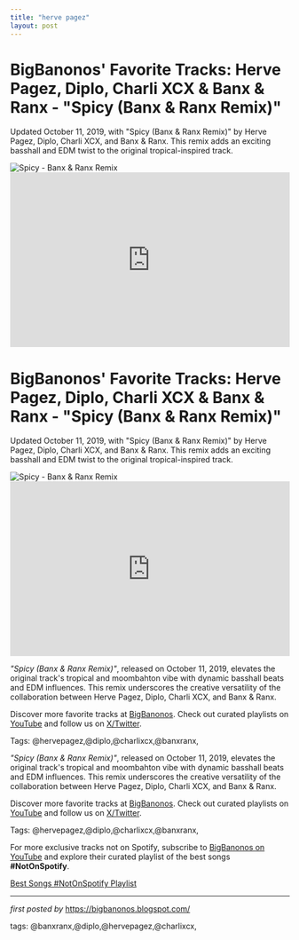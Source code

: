```yaml
---
title: "herve pagez"
layout: post
---
```

<!-- Post Title -->
<h1 >BigBanonos' Favorite Tracks: Herve Pagez, Diplo, Charli XCX & Banx & Ranx - "Spicy (Banx & Ranx Remix)"</h1> <!-- Introductory Text -->
<p >Updated October 11, 2019, with "Spicy (Banx & Ranx Remix)" by Herve Pagez, Diplo, Charli XCX, and Banx & Ranx. This remix adds an exciting basshall and EDM twist to the original tropical-inspired track.</p> <!-- Featured Image -->
<div > <img src="https://artist99.cdn107.com/ae3/ae39be638aea1b00c11cdc8ba9acca08_lg.jpg" alt="Spicy - Banx & Ranx Remix" />
</div> <!-- YouTube Video Embed -->
<div > <iframe width="100%" height="315" src="https://www.youtube.com/embed/weIpqpE1rcU" title="Diplo & Herve Pagez - Spicy (feat. Charli XCX) (Banx & Ranx Remix) [Official Audio]" frameborder="0" allow="accelerometer; autoplay; encrypted-media; gyroscope; picture-in-picture; web-share" referrerpolicy="strict-origin-when-cross-origin" allowfullscreen></iframe>
</div>
<!-- Post Title -->
<h1 >BigBanonos' Favorite Tracks: Herve Pagez, Diplo, Charli XCX & Banx & Ranx - "Spicy (Banx & Ranx Remix)"</h1> <!-- Introductory Text -->
<p >Updated October 11, 2019, with "Spicy (Banx & Ranx Remix)" by Herve Pagez, Diplo, Charli XCX, and Banx & Ranx. This remix adds an exciting basshall and EDM twist to the original tropical-inspired track.</p> <!-- Featured Image -->
<div > <img src="https://artist99.cdn107.com/ae3/ae39be638aea1b00c11cdc8ba9acca08_lg.jpg" alt="Spicy - Banx & Ranx Remix" />
</div> <!-- YouTube Video Embed -->
<div > <iframe width="100%" height="315" src="https://www.youtube.com/embed/weIpqpE1rcU" title="Diplo & Herve Pagez - Spicy (feat. Charli XCX) (Banx & Ranx Remix) [Official Audio]" frameborder="0" allow="accelerometer; autoplay; encrypted-media; gyroscope; picture-in-picture; web-share" referrerpolicy="strict-origin-when-cross-origin" allowfullscreen></iframe>
</div> <!-- Song Information -->
<div > <p><em>"Spicy (Banx & Ranx Remix)"</em>, released on October 11, 2019, elevates the original track's tropical and moombahton vibe with dynamic basshall beats and EDM influences. This remix underscores the creative versatility of the collaboration between Herve Pagez, Diplo, Charli XCX, and Banx & Ranx.</p>
</div> <!-- Footer Links -->
<div > <p>Discover more favorite tracks at <a href="https://bigbanonos.blogspot.com/" target="_blank">BigBanonos</a>. Check out curated playlists on <a href="https://www.youtube.com/@BigBanonos" target="_blank">YouTube</a> and follow us on <a href="https://x.com/bigbanonos" target="_blank">X/Twitter</a>.</p>
</div> <!-- Tags -->
<p >Tags: @hervepagez,@diplo,@charlixcx,@banxranx,</p> <!-- Song Information -->
<div > <p><em>"Spicy (Banx & Ranx Remix)"</em>, released on October 11, 2019, elevates the original track's tropical and moombahton vibe with dynamic basshall beats and EDM influences. This remix underscores the creative versatility of the collaboration between Herve Pagez, Diplo, Charli XCX, and Banx & Ranx.</p>
</div> <!-- Footer Links -->
<div > <p>Discover more favorite tracks at <a href="https://bigbanonos.blogspot.com/" target="_blank">BigBanonos</a>. Check out curated playlists on <a href="https://www.youtube.com/@BigBanonos" target="_blank">YouTube</a> and follow us on <a href="https://x.com/bigbanonos" target="_blank">X/Twitter</a>.</p>
</div> <!-- Tags -->
<p >Tags: @hervepagez,@diplo,@charlixcx,@banxranx,</p>


<!--Subscribe and Playlist Links-->
<div>
    <p>For more exclusive tracks not on Spotify, subscribe to <a href="https://www.youtube.com/@BigBanonos" target="_blank">BigBanonos on YouTube</a> and explore their curated playlist of the best songs <strong>#NotOnSpotify</strong>.</p>
    <p><a href="https://www.youtube.com/playlist?list=PLtuNtuTatqI0kFahUCbtbfenC_ET5O_tr" target="_blank">Best Songs #NotOnSpotify Playlist<br /></a></p></div>

<hr />

<p><em>first posted by</em> <a href="https://bigbanonos.blogspot.com/" rel="noopener" target="_new">https://bigbanonos.blogspot.com/</a></p>

<p>tags: @banxranx,@diplo,@hervepagez,@charlixcx,</p>
